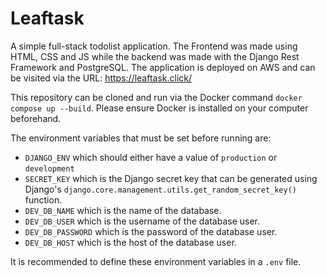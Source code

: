 # Leaftask
A simple full-stack todolist application. The Frontend was made using HTML, CSS and JS while the backend was made with the Django Rest Framework and PostgreSQL. The application is deployed on AWS and can be visited via the URL: https://leaftask.click/

This repository can be cloned and run via the Docker command `docker compose up --build`. Please ensure Docker is installed on your computer beforehand.

The environment variables that must be set before running are:
- `DJANGO_ENV` which should either have a value of `production` or `development`
- `SECRET_KEY` which is the Django secret key that can be generated using Django's `django.core.management.utils.get_random_secret_key()` function.
- `DEV_DB_NAME` which is the name of the database.
- `DEV_DB_USER` which is the username of the database user.
- `DEV_DB_PASSWORD` which is the password of the database user.
- `DEV_DB_HOST` which is the host of the database user.
  
It is recommended to define these environment variables in a `.env` file.
  


